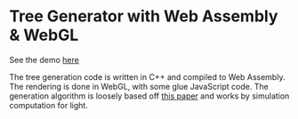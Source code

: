 # Tree Generator with Web Assembly & WebGL

See the demo [here](https://addisonprairie.github.io/Tree-Generator/)

The tree generation code is written in C++ and compiled to Web Assembly. The rendering is done in WebGL, with some glue JavaScript code. The generation algorithm is loosely based off [this paper](http://algorithmicbotany.org/papers/selforg.sig2009.html) and works by simulation computation for light.

